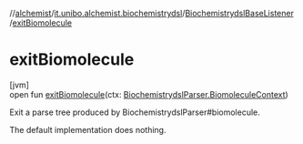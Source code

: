 //[alchemist](../../../index.md)/[it.unibo.alchemist.biochemistrydsl](../index.md)/[BiochemistrydslBaseListener](index.md)/[exitBiomolecule](exit-biomolecule.md)

# exitBiomolecule

[jvm]\
open fun [exitBiomolecule](exit-biomolecule.md)(ctx: [BiochemistrydslParser.BiomoleculeContext](../-biochemistrydsl-parser/-biomolecule-context/index.md))

Exit a parse tree produced by BiochemistrydslParser#biomolecule. 

The default implementation does nothing.
